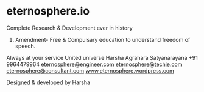 # eternosphere.io
Complete Research & Development ever in history

1. Amendment- Free & Compulsary education to understand freedom of speech.

Always at your service
United universe 
Harsha Agrahara Satyanarayana
+91 9964479964
eternosphere@engineer.com
eternosphere@techie.com
eternosphere@consultant.com
www.eternosphere.wordpress.com

Designed & developed by Harsha
